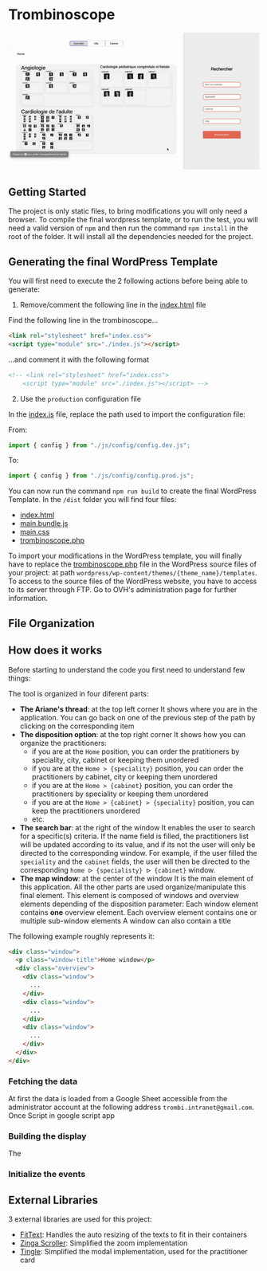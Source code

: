 # Trombinoscope
  
<img src="./assets/doc/trombi_demo.gif"/>
  
## Getting Started

The project is only static files, to bring modifications you will only need a browser.
To compile the final wordpress template, or to run the test, you will need a valid version of `npm` and then run the command `npm install` in the root of the folder. It will install all the dependencies needed for the project.

## Generating the final WordPress Template
  
You will first need to execute the 2 following actions before being able to generate:
  
1. Remove/comment the following line in the [index.html](./src/index.html) file

Find the following line in the trombinoscope...
```html
<link rel="stylesheet" href="index.css">
<script type="module" src="./index.js"></script>
```

...and comment it with the following format
```html
<!-- <link rel="stylesheet" href="index.css">
    <script type="module" src="./index.js"></script> -->
```

2. Use the `production` configuration file

In the [index.js](./src/index.js) file, replace the path used to import the configuration file:

From:
```javascript
import { config } from "./js/config/config.dev.js";
```

To:
```javascript
import { config } from "./js/config/config.prod.js";
```

You can now run the command `npm run build` to create the final WordPress Template. In the `/dist` folder you will find four files:
- [index.html](./dist/index.html)
- [main.bundle.js](./dist/main.bundle.js)
- [main.css](./dist/main.css)
- [trombinoscope.php](./dist/template.php)

To import your modifications in the WordPress template, you will finally have to replace the [trombinoscope.php](./dist/template.php) file in the WordPress source files of your project: at path `wordpress/wp-content/themes/{theme_name}/templates`.
To access to the source files of the WordPress website, you have to access to its server through FTP. Go to OVH's administration page for further information. 

## File Organization
## How does it works

Before starting to understand the code you first need to understand few things:

The tool is organized in four diferent parts:
- **The Ariane's thread**: at the top left corner
It shows where you are in the application. You can go back on one of the previous step of the path by clicking on the corresponding item 
- **The disposition option**: at the top right corner
It shows how you can organize the practitioners:
  - if you are at the `Home` position, you can order the pratitioners by speciality, city, cabinet or keeping them unordered
  - if you are at the `Home > {speciality}` position, you can order the practitioners by cabinet, city or keeping them unordered
  - if you are at the `Home > {cabinet}` position, you can order the practitioners by speciality or keeping them unordered
  - if you are at the `Home > {cabinet} > {speciality}` position, you can keep the practitioners unordered
  - etc.
- **The search bar**: at the right of the window
It enables the user to search for a specific(s) criteria. If the name field is filled, the practitioners list will be updated according to its value, and if its not the user will only be directed to the corresponding window. 
For example, if the user filled the `speciality` and the `cabinet` fields, the user will then be directed to the corresponding `home ᐅ {specialisty} ᐅ {cabinet}` window.
- **The map window**: at the center of the window
It is the main element of this application. All the other parts are used organize/manipulate this final element. This element is composed of windows and overview elements depending of the disposition parameter:
Each window element contains **one** overview element.
Each overview element contains one or multiple sub-window elements
A window can also contain a title

The following example roughly represents it:
```html
<div class="window">
  <p class="window-title">Home window</p>
  <div class="overview">
    <div class="window">
      ...
    </div>
    <div class="window">
      ...
    </div>
    <div class="window">
      ...
    </div>
  </div>
</div>
```

### Fetching the data

At first the data is loaded from a Google Sheet accessible from the administrator account at the following address `trombi.intranet@gmail.com`. Once 
Script in google script app
### Building the display

The 
### Initialize the events

### 
## External Libraries

3 external libraries are used for this project:

- [FitText](https://github.com/adactio/FitText.js): Handles the auto resizing of the texts to fit in their containers
- [Zinga Scroller](https://github.com/doctyper/zynga-scroller): Simplified the zoom implementation
- [Tingle](https://github.com/deathbeds/tingle): Simplified the modal implementation, used for the practitioner card
